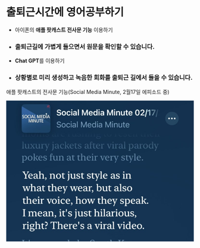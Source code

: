 # 출퇴근시간에 영어공부하기
- 아이폰의 **애플 팟캐스트 전사문 기능** 이용하기
- ### 출퇴근길에 가볍게 들으면서 원문을 확인할 수 있습니다.
- **Chat GPT**를 이용하기
- ### 상황별로 미리 생성하고 녹음한 회화를 출퇴근 길에서 들을 수 있습니다.

애플 팟캐스트의 전사문 기능(Social Media Minute, 2월17일 에피소드 중)

![애플 팟캐스트 전사문 기능](img/IMG_0233.jpg)
